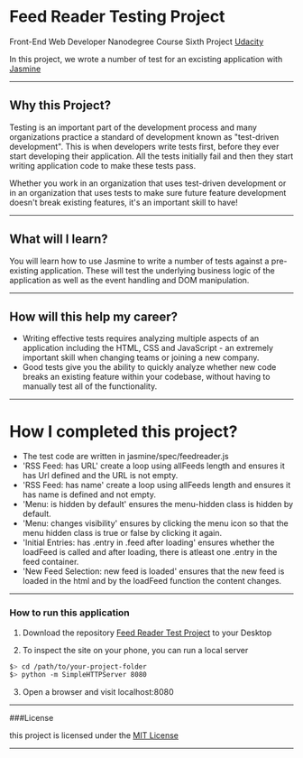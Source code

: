 # Feed Reader Testing Project

Front-End Web Developer Nanodegree Course Sixth Project [Udacity](https://udacity.com)

In this project, we wrote a number of test for an excisting application with [Jasmine](http://jasmine.github.io/)

-----------------------------------------

## Why this Project?

Testing is an important part of the development process and many organizations practice a standard of development known as "test-driven development". This is when developers write tests first, before they ever start developing their application. All the tests initially fail and then they start writing application code to make these tests pass.

Whether you work in an organization that uses test-driven development or in an organization that uses tests to make sure future feature development doesn't break existing features, it's an important skill to have!

---------------------------------------------

## What will I learn?

You will learn how to use Jasmine to write a number of tests against a pre-existing application. These will test the underlying business logic of the application as well as the event handling and DOM manipulation.

-------------------------------------------------

## How will this help my career?

* Writing effective tests requires analyzing multiple aspects of an application including the HTML, CSS and JavaScript - an extremely important skill when changing teams or joining a new company.
* Good tests give you the ability to quickly analyze whether new code breaks an existing feature within your codebase, without having to manually test all of the functionality.

----------------------------------------------

# How I completed this project?

- The test code are written in jasmine/spec/feedreader.js 
- 'RSS Feed: has URL' create a loop using allFeeds length and ensures it has Url defined and the URL is not empty.
- 'RSS Feed: has name' create a loop using allFeeds length and ensures it has name is defined and not empty.
- 'Menu: is hidden by default' ensures the menu-hidden class is hidden by default.
- 'Menu: changes visibility' ensures by clicking the menu icon so that the menu hidden class is true or false by clicking it again.
- 'Initial Entries: has .entry in .feed after loading' ensures whether the loadFeed is called and after loading, there is atleast one .entry in the feed container.
- 'New Feed Selection: new feed is loaded' ensures that the new feed is loaded in the html and by the loadFeed function the content changes.

-----------------------------------------------

### How to run this application

1. Download the repository [Feed Reader Test Project](https://github.com/renurevzranju/feedreader) to your Desktop

2. To inspect the site on your phone, you can run a local server

  ```bash
  $> cd /path/to/your-project-folder
  $> python -m SimpleHTTPServer 8080
  ```

3. Open a browser and visit localhost:8080

-----------------------------------------------

###License

this project is licensed under the [MIT License](license.txt)

-------------------------------------------
